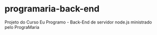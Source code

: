 # programaria-back-end
Projeto do Curso Eu Programo - Back-End de servidor node.js ministrado pelo PrograMaria 
